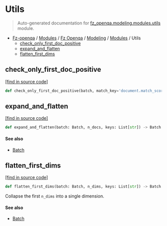 # Utils

> Auto-generated documentation for [fz_openqa.modeling.modules.utils](blob/master/fz_openqa/modeling/modules/utils.py) module.

- [Fz-openqa](../../../README.md#fz-openqa-index) / [Modules](../../../MODULES.md#fz-openqa-modules) / [Fz Openqa](../../index.md#fz-openqa) / [Modeling](../index.md#modeling) / [Modules](index.md#modules) / Utils
    - [check_only_first_doc_positive](#check_only_first_doc_positive)
    - [expand_and_flatten](#expand_and_flatten)
    - [flatten_first_dims](#flatten_first_dims)

## check_only_first_doc_positive

[[find in source code]](blob/master/fz_openqa/modeling/modules/utils.py#L8)

```python
def check_only_first_doc_positive(batch, match_key='document.match_score'):
```

## expand_and_flatten

[[find in source code]](blob/master/fz_openqa/modeling/modules/utils.py#L16)

```python
def expand_and_flatten(batch: Batch, n_docs, keys: List[str]) -> Batch:
```

#### See also

- [Batch](../../utils/datastruct.md#batch)

## flatten_first_dims

[[find in source code]](blob/master/fz_openqa/modeling/modules/utils.py#L25)

```python
def flatten_first_dims(batch: Batch, n_dims, keys: List[str]) -> Batch:
```

Collapse the first `n_dims` into a single dimension.

#### See also

- [Batch](../../utils/datastruct.md#batch)
